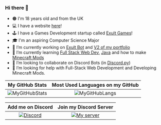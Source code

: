 ### Hi there 👋

- 🟠 I'm 18 years old and from the UK
- 💻 I have a website [here](https://andeh.tech)!
- 🕹 I have a Games Development startup called [Exult Games](https://exult.games)!
- 🎓 I'm an aspiring Computer Science Major
- 🔭 I’m currently working on [Exult Bot](https://github.com/andeh-py/exult-bot/tree/rewrite) and [V2 of my portfolio](https://github.com/andeh-py/Portfolio-website/tree/version2)
- 🌱 I’m currently learning [Full Stack Web Dev](https://github.com/andeh-py/CollegeTournamentWebApp), [Java](https://github.com/andeh-py/Java-Basics) and how to make [Minecraft Mods](https://github.com/andeh-py/Learning-Minecraft-Mods)
- 👯 I’m looking to collaborate on Discord Bots (in [Discord.py](https://github.com/Rapptz/discord.py))
- 🤔 I’m looking for help with Full-Stack Web Development and Developing Minecraft Mods.

My GitHub Stats | Most Used Languages on my GitHub
:-------------------------:|:-------------------------:
![MyGitHubStats](https://github-readme-stats.vercel.app/api?username=andeh-py&layout=compact&theme=tokyonight&count_private=true&hide_border=true5) | ![MyGitHubLangs](https://github-readme-stats.vercel.app/api/top-langs/?username=andeh-py&layout=compact&theme=tokyonight&count_private=true&hide_border=true5)

Add me on Discord | Join my Discord Server
:-------------------------:|:-------------------------:
[![Discord](https://discord.c99.nl/widget/theme-3/839248459704959058.png)](https://discord.com/users/839248459704959058) | [![My server](https://img.shields.io/static/v1?style=flat&logo=discord&logoColor=white&color=%235865f2&label=&message=Join%20my%20server:%20Andeh's%20Hideout)](https://discord.gg/andeh)
